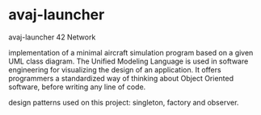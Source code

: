 # avaj-launcher
avaj-launcher 42 Network

implementation of a minimal aircraft simulation program based on a given
UML class diagram. The Unified Modeling Language is used in software engineering
for visualizing the design of an application. It offers programmers a standardized way of
thinking about Object Oriented software, before writing any line of code.

design patterns used on this project: singleton, factory and observer.
